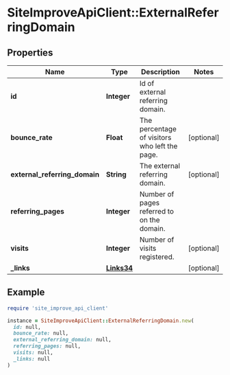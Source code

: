 # SiteImproveApiClient::ExternalReferringDomain

## Properties

| Name | Type | Description | Notes |
| ---- | ---- | ----------- | ----- |
| **id** | **Integer** | Id of external referring domain. |  |
| **bounce_rate** | **Float** | The percentage of visitors who left the page. | [optional] |
| **external_referring_domain** | **String** | The external referring domain. | [optional] |
| **referring_pages** | **Integer** | Number of pages referred to on the domain. |  |
| **visits** | **Integer** | Number of visits registered. | [optional] |
| **_links** | [**Links34**](Links34.md) |  | [optional] |

## Example

```ruby
require 'site_improve_api_client'

instance = SiteImproveApiClient::ExternalReferringDomain.new(
  id: null,
  bounce_rate: null,
  external_referring_domain: null,
  referring_pages: null,
  visits: null,
  _links: null
)
```

